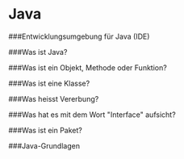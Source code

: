Java
====

###Entwicklungsumgebung für Java (IDE)


###Was ist Java?


###Was ist ein Objekt, Methode oder Funktion?


###Was ist eine Klasse?


###Was heisst Vererbung?


###Was hat es mit dem Wort "Interface" aufsicht?


###Was ist ein Paket?


###Java-Grundlagen
